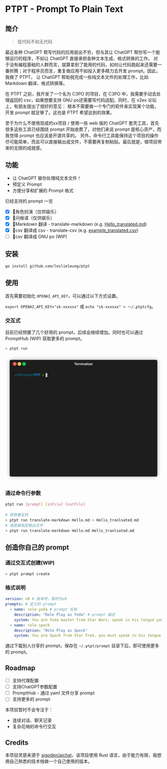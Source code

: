 # PTPT - Prompt To Plain Text

## 简介

> 低代码不如无代码

最近各种 ChatGPT 帮写代码的应用层出不穷，但与其让 ChatGPT 帮你写一个能够运行的程序，不如让 ChatGPT 直接承担各种文本生成、格式转换的工作。
对于没有编程基础的人群而言，就算拿到了能用的代码，如何让代码跑起来还需要一番折腾；对于程序员而言，重复做应用不如投入更多精力去开发 prompt。因此，我做了 PTPT，
让 ChatGPT 帮助我完成一些纯文本文件的处理工作，比如 Markdown 翻译、格式转换等。

在 PTPT 之前，我开发了一个名为 C3PO 的项目，在 C3PO 中，我需要手动去处理返回的 csv，如果想要支持 GNU po还需要写代码适配。同时，在 v2ex 论坛上，有朋友提出了很好的意见：
根本不需要做一个专门的软件来实现某个功能，开发 prompt 就足够了。这也是 PTPT 希望达到的效果。

至于为什么不使用现成的xx项目 / 使用一些 web 版的 ChatGPT 套壳工具，首先很多这些工具已经围绕 prompt 开始收费了，对他们来说 prompt 是核心资产，而我觉得 prompt 也应该是开源共享的。
另外，命令行工具能保持这个项目的操作尽可能简单，而且可以直接输出成文件，不需要再复制粘贴。最后就是，做项目带来的无限的成就感。

## 功能

- 让 ChatGPT 替你处理纯文本文件！
- 预定义 Prompt
- 方便分享和扩展的 Prompt 格式

已经支持的 prompt 一览

- [x] 🧸角色扮演（仅供娱乐）
- [x] 🧸问候语（仅供娱乐）
- [x] 📝Markdown 翻译 - translate-markdown (e.g. [Hello_translated.md](example/Hello_translated.md))
- [x] 📝csv 翻译成 csv - translate-csv (e.g. [example_translated.csv](example/example_translated.csv))
- [ ] 📝csv 翻译成 GNU po (WIP)

## 安装

```bash
go install github.com/leslieleung/ptpt
```

## 使用

首先需要初始化 `OPENAI_API_KEY`，可以通过以下方式设置。

`export OPENAI_API_KEY="sk-xxxxxx"` 或 `echo "sk-xxxxxx" > 〜/.ptptcfg`。

### 交互式

目前已经预置了几个好用的 prompt，后续会继续增加。同时也可以通过 PromptHub (WIP) 获取更多的 prompt。

```bash
> ptpt run
```
![](docs/screenshots/interactive.gif)

### 通过命令行参数
```bash
ptpt run [prompt] [inFile] [outFile]

# 使用重定向
> ptpt run translate-markdown Hello.md > Hello_tranlsated.md
# 或直接指定输出文件
> ptpt run translate-markdown Hello.md Hello_tranlsated.md
```

## 创造你自己的 prompt

### 通过交互式创建(WIP)
```bash
> ptpt prompt create
```

### 格式说明

```yaml
version: v0 # 版本号，暂时为v0
prompts: # 定义的 prompt
  - name: role-yoda # prompt 名称
    description: "Role Play as Yoda" # prompt 描述
    system: You are Yoda master from Star Wars, speak in his tongue you must. # system 指令
  - name: role-spock
    description: "Role Play as Spock"
    system: You are Spock from Star Trek, you must speak in his tongue.
```

通过下载别人分享的 prompt，保存在 `~/.ptpt/prompt` 目录下后，即可使用更多的 prompt。

## Roadmap
- [ ] 支持代理配置
- [ ] 支持ChatGPT参数配置
- [ ] PromptHub - 通过 yaml 文件分享 prompt
- [ ] 支持更多的 prompt

本项目暂时不会专注于：
- 连续对话、聊天记录
- 复杂花哨的命令行交互

## Credits
本项目灵感来源于 [sigoden/aichat](https://github.com/sigoden/aichat)，该项目使用 Rust 语言，由于能力有限，我想用自己熟悉的技术栈做一个自己使用的版本。